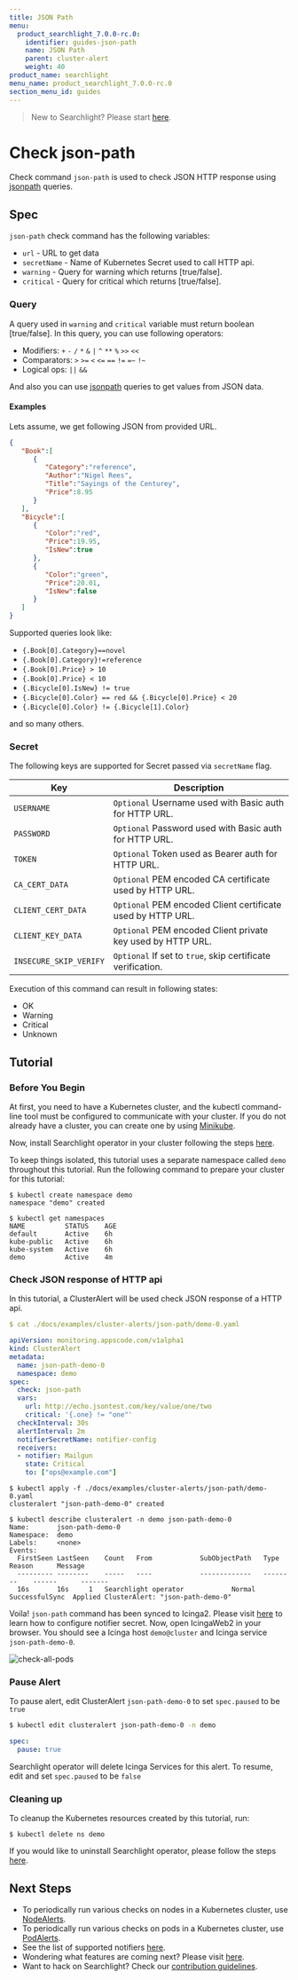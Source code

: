 ```yaml
---
title: JSON Path
menu:
  product_searchlight_7.0.0-rc.0:
    identifier: guides-json-path
    name: JSON Path
    parent: cluster-alert
    weight: 40
product_name: searchlight
menu_name: product_searchlight_7.0.0-rc.0
section_menu_id: guides
---
```


> New to Searchlight? Please start [here](/docs/concepts/README.md).

# Check json-path

Check command `json-path` is used to check JSON HTTP response using [jsonpath](https://kubernetes.io/docs/reference/kubectl/jsonpath/) queries.

## Spec
`json-path` check command has the following variables:

- `url` - URL to get data
- `secretName` - Name of Kubernetes Secret used to call HTTP api.
- `warning` - Query for warning which returns [true/false].
- `critical` - Query for critical which returns [true/false].

### Query

A query used in `warning` and `critical` variable must return boolean [true/false].
In this query, you can use following operators:

* Modifiers: `+` `-` `/` `*` `&` `|` `^` `**` `%` `>>` `<<`
* Comparators: `>` `>=` `<` `<=` `==` `!=` `=~` `!~`
* Logical ops: `||` `&&`

And also you can use [jsonpath](https://kubernetes.io/docs/reference/kubectl/jsonpath/) queries to get values from JSON data.

#### Examples

Lets assume, we get following JSON from provided URL.

```json
{
   "Book":[
      {
         "Category":"reference",
         "Author":"Nigel Rees",
         "Title":"Sayings of the Centurey",
         "Price":8.95
      }
   ],
   "Bicycle":[
      {
         "Color":"red",
         "Price":19.95,
         "IsNew":true
      },
      {
         "Color":"green",
         "Price":20.01,
         "IsNew":false
      }
   ]
}
```

Supported queries look like:

* `{.Book[0].Category}==novel`
* `{.Book[0].Category}!=reference`
* `{.Book[0].Price} > 10`
* `{.Book[0].Price} < 10`
* `{.Bicycle[0].IsNew} != true`
* `{.Bicycle[0].Color} == red && {.Bicycle[0].Price} < 20`
* `{.Bicycle[0].Color} != {.Bicycle[1].Color}`

and so many others.

### Secret

The following keys are supported for Secret passed via `secretName` flag.

| Key                    | Description                                                 |
-------------------------|-------------------------------------------------------------|
| `USERNAME`             | `Optional` Username used with Basic auth for HTTP URL.      |
| `PASSWORD`             | `Optional` Password used with Basic auth for HTTP URL.      |
| `TOKEN`                | `Optional` Token used as Bearer auth for HTTP URL.          |
| `CA_CERT_DATA`         | `Optional` PEM encoded CA certificate used by HTTP URL.     |
| `CLIENT_CERT_DATA`     | `Optional` PEM encoded Client certificate used by HTTP URL. |
| `CLIENT_KEY_DATA`      | `Optional` PEM encoded Client private key used by HTTP URL. |
| `INSECURE_SKIP_VERIFY` | `Optional` If set to `true`, skip certificate verification. |

Execution of this command can result in following states:

- OK
- Warning
- Critical
- Unknown


## Tutorial

### Before You Begin
At first, you need to have a Kubernetes cluster, and the kubectl command-line tool must be configured to communicate with your cluster. If you do not already have a cluster, you can create one by using [Minikube](https://github.com/kubernetes/minikube).

Now, install Searchlight operator in your cluster following the steps [here](/docs/setup/install.md).

To keep things isolated, this tutorial uses a separate namespace called `demo` throughout this tutorial. Run the following command to prepare your cluster for this tutorial:

```console
$ kubectl create namespace demo
namespace "demo" created

$ kubectl get namespaces
NAME          STATUS    AGE
default       Active    6h
kube-public   Active    6h
kube-system   Active    6h
demo          Active    4m
```

### Check JSON response of HTTP api
In this tutorial, a ClusterAlert will be used check JSON response of a HTTP api.

```yaml
$ cat ./docs/examples/cluster-alerts/json-path/demo-0.yaml

apiVersion: monitoring.appscode.com/v1alpha1
kind: ClusterAlert
metadata:
  name: json-path-demo-0
  namespace: demo
spec:
  check: json-path
  vars:
    url: http://echo.jsontest.com/key/value/one/two
    critical: '{.one} != "one"'
  checkInterval: 30s
  alertInterval: 2m
  notifierSecretName: notifier-config
  receivers:
  - notifier: Mailgun
    state: Critical
    to: ["ops@example.com"]
```

```console
$ kubectl apply -f ./docs/examples/cluster-alerts/json-path/demo-0.yaml
clusteralert "json-path-demo-0" created

$ kubectl describe clusteralert -n demo json-path-demo-0
Name:		json-path-demo-0
Namespace:	demo
Labels:		<none>
Events:
  FirstSeen	LastSeen	Count	From			SubObjectPath	Type		Reason		Message
  ---------	--------	-----	----			-------------	--------	------		-------
  16s		16s		1	Searchlight operator			Normal		SuccessfulSync	Applied ClusterAlert: "json-path-demo-0"
```

Voila! `json-path` command has been synced to Icinga2. Please visit [here](/docs/guides/notifiers.md) to learn how to configure notifier secret. Now, open IcingaWeb2 in your browser. You should see a Icinga host `demo@cluster` and Icinga service `json-path-demo-0`.

![check-all-pods](/docs/images/cluster-alerts/json-path/demo-0.png)

### Pause Alert

To pause alert, edit ClusterAlert `json-path-demo-0` to set `spec.paused` to be `true`

```bash
$ kubectl edit clusteralert json-path-demo-0 -n demo
```

```yaml
spec:
  pause: true
```

Searchlight operator will delete Icinga Services for this alert. To resume, edit and set `spec.paused` to be `false`


### Cleaning up
To cleanup the Kubernetes resources created by this tutorial, run:

```console
$ kubectl delete ns demo
```

If you would like to uninstall Searchlight operator, please follow the steps [here](/docs/setup/uninstall.md).


## Next Steps
 - To periodically run various checks on nodes in a Kubernetes cluster, use [NodeAlerts](/docs/concepts/alert-types/node-alert.md).
 - To periodically run various checks on pods in a Kubernetes cluster, use [PodAlerts](/docs/concepts/alert-types/pod-alert.md).
 - See the list of supported notifiers [here](/docs/guides/notifiers.md).
 - Wondering what features are coming next? Please visit [here](/docs/roadmap.md).
 - Want to hack on Searchlight? Check our [contribution guidelines](/docs/CONTRIBUTING.md).
